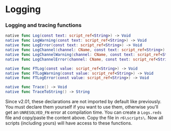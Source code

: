 # Logging

### Logging and tracing functions

```swift
native func Log(const text: script_ref<String>) -> Void
native func LogWarning(const text: script_ref<String>) -> Void
native func LogError(const text: script_ref<String>) -> Void
native func LogChannel(channel: CName, const text: script_ref<String>)
native func LogChannelWarning(channel: CName, const text: script_ref<String>) -> Void
native func LogChannelError(channel: CName, const text: script_ref<String>) -> Void

native func FTLog(const value: script_ref<String>) -> Void
native func FTLogWarning(const value: script_ref<String>) -> Void
native func FTLogError(const value: script_ref<String>) -> Void

native func Trace() -> Void
native func TraceToString() -> String
```

Since v2.01, these declarations are not imported by default like previously. You must declare them yourself if you want to use them, otherwise you'll get an `UNRESOLVED_FN` error at compilation time. You can create a `Logs.reds` file and copy/paste the content above. Copy the file in `r6\scripts\`. Now all scripts (including yours) will have access to these functions.
